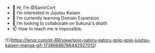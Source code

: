 - 👋 Hi, I’m @SamirCort
- 👀 I’m interested in Jujutsu Kaisen
- 🌱 I’m currently learning Domain Expansion
- 💞️ I’m looking to collaborate on Sukuna's death
- 📫 How to reach me is impossible.

!{}(https://tenor.com/pt-BR/view/gojo-satoru-satoru-gojo-gojo-jujutsu-kaisen-manga-gif-17386688786442927012)
